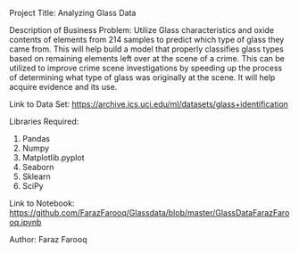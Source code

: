 Project Title:
Analyzing Glass Data

Description of Business Problem:
Utilize Glass characteristics and oxide contents of elements from 214 samples to predict which type of glass they came from. 
This will help build a model that properly classifies glass types based on remaining elements left over at the scene of a crime. 
This can be utilized to improve crime scene investigations by speeding up the process of determining what type of glass was originally at the scene. It will help acquire evidence and its use. 

Link to Data Set:
https://archive.ics.uci.edu/ml/datasets/glass+identification

Libraries Required:
1.	Pandas
2.	Numpy
3.	Matplotlib.pyplot
4.	Seaborn
5.	Sklearn
6.	SciPy

Link to Notebook:
https://github.com/FarazFarooq/Glassdata/blob/master/GlassDataFarazFarooq.ipynb

Author:
Faraz Farooq



 
